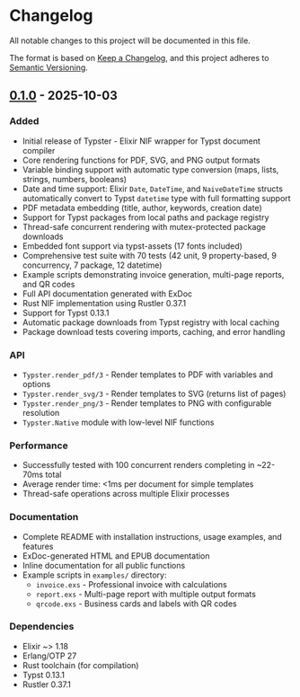 # Changelog

All notable changes to this project will be documented in this file.

The format is based on [Keep a Changelog](https://keepachangelog.com/en/1.1.0/),
and this project adheres to [Semantic Versioning](https://semver.org/spec/v2.0.0.html).

## [0.1.0] - 2025-10-03

### Added
- Initial release of Typster - Elixir NIF wrapper for Typst document compiler
- Core rendering functions for PDF, SVG, and PNG output formats
- Variable binding support with automatic type conversion (maps, lists, strings, numbers, booleans)
- Date and time support: Elixir `Date`, `DateTime`, and `NaiveDateTime` structs automatically convert to Typst `datetime` type with full formatting support
- PDF metadata embedding (title, author, keywords, creation date)
- Support for Typst packages from local paths and package registry
- Thread-safe concurrent rendering with mutex-protected package downloads
- Embedded font support via typst-assets (17 fonts included)
- Comprehensive test suite with 70 tests (42 unit, 9 property-based, 9 concurrency, 7 package, 12 datetime)
- Example scripts demonstrating invoice generation, multi-page reports, and QR codes
- Full API documentation generated with ExDoc
- Rust NIF implementation using Rustler 0.37.1
- Support for Typst 0.13.1
- Automatic package downloads from Typst registry with local caching
- Package download tests covering imports, caching, and error handling

### API
- `Typster.render_pdf/3` - Render templates to PDF with variables and options
- `Typster.render_svg/3` - Render templates to SVG (returns list of pages)
- `Typster.render_png/3` - Render templates to PNG with configurable resolution
- `Typster.Native` module with low-level NIF functions

### Performance
- Successfully tested with 100 concurrent renders completing in ~22-70ms total
- Average render time: <1ms per document for simple templates
- Thread-safe operations across multiple Elixir processes

### Documentation
- Complete README with installation instructions, usage examples, and features
- ExDoc-generated HTML and EPUB documentation
- Inline documentation for all public functions
- Example scripts in `examples/` directory:
  - `invoice.exs` - Professional invoice with calculations
  - `report.exs` - Multi-page report with multiple output formats
  - `qrcode.exs` - Business cards and labels with QR codes

### Dependencies
- Elixir ~> 1.18
- Erlang/OTP 27
- Rust toolchain (for compilation)
- Typst 0.13.1
- Rustler 0.37.1

[0.1.0]: https://github.com/mylanconnolly/typster/releases/tag/v0.1.0
